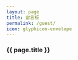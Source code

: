 ```yaml
---
layout: page
title: 留言板
permalink: /guest/
icon: glyphicon-envelope
---
```

<!-- 留言板 -->
<div class="container">
	<div class="panel panel-default">
		<div class="panel-heading">
			<h3 class="panel-title"><span class="glyphicon {{ page.icon }}"></span> {{ page.title }}</h3>
		</div>
		<div class="panel-body">
			<!-- 多说评论框 start -->
			<div class="ds-thread" data-thread-key="0" data-title="{{ page.title }}" data-url="{{ page.url | prepend: site.baseurl }}"></div>
			<!-- 多说评论框 end -->
			<!-- 多说公共JS代码 start (一个网页只需插入一次) -->
			<script type="text/javascript">
			var duoshuoQuery = {short_name:"{{ site.duoshuo_user }}"};
				(function() {
					var ds = document.createElement('script');
					ds.type = 'text/javascript';ds.async = true;
					ds.src = (document.location.protocol == 'https:' ? 'https:' : 'http:') + '//static.duoshuo.com/embed.js';
					ds.charset = 'UTF-8';
					(document.getElementsByTagName('head')[0] 
					 || document.getElementsByTagName('body')[0]).appendChild(ds);
				})();
				</script>
			<!-- 多说公共JS代码 end -->
		</div>
	</div>
</div>